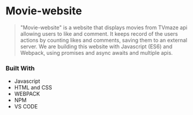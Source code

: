 

# Movie-website

> "Movie-website" is a website that displays movies from TVmaze api allowing users to like and comment. It keeps record of the users actions by counting likes and comments, saving them to an external server. We are building this website with Javascript (ES6) and Webpack, using promises and async awaits and multiple apis.

### Built With

- Javascript
- HTML and CSS
- WEBPACK
- NPM
- VS CODE





